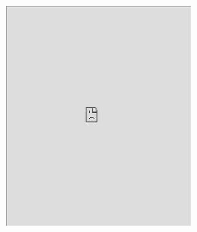 
<iframe width="100%" height="600" src="https://app.lumi.education/flow/658d2cef181e91fa40539ab2" allowfullscreen allow="geolocation *; autoplay; encrypted-media"></iframe>
